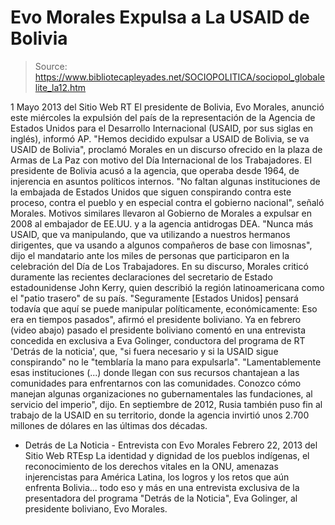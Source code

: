 # Evo Morales Expulsa a La USAID de Bolivia

> Source: https://www.bibliotecapleyades.net/SOCIOPOLITICA/sociopol_globalelite_la12.htm

1 Mayo 2013
del Sitio Web
RT
El presidente de Bolivia, Evo Morales, anunció este miércoles la expulsión
del país de la representación de la Agencia de Estados Unidos para el
Desarrollo Internacional (USAID, por sus siglas en inglés), informó AP.
"Hemos decidido expulsar a USAID de Bolivia, se va USAID de Bolivia",
proclamó Morales en un discurso ofrecido en la plaza de Armas de La Paz con
motivo del Día Internacional de los Trabajadores.
El presidente de Bolivia acusó a la agencia, que operaba desde 1964, de
injerencia en asuntos políticos internos.
"No faltan algunas instituciones de la embajada de Estados Unidos que siguen
conspirando contra este proceso, contra el pueblo y en especial contra el
gobierno nacional", señaló Morales.
Motivos similares llevaron al Gobierno de Morales a expulsar en 2008 al
embajador de EE.UU. y a la agencia antidrogas DEA.
"Nunca más USAID, que va manipulando, que va utilizando a nuestros hermanos
dirigentes, que va usando a algunos compañeros de base con limosnas", dijo
el mandatario ante los miles de personas que participaron en la celebración
del Día de Los Trabajadores.
En su discurso, Morales criticó duramente las recientes declaraciones del
secretario de Estado estadounidense John Kerry, quien describió la región
latinoamericana como el "patio trasero" de su país.
"Seguramente [Estados Unidos] pensará todavía que aquí se puede manipular
políticamente, económicamente: Eso era en tiempos pasados", afirmó el
presidente boliviano.
Ya en febrero (video abajo) pasado el presidente boliviano comentó en una entrevista
concedida en exclusiva a Eva Golinger, conductora del programa de RT 'Detrás
de la noticia', que,
"si fuera necesario y si la USAID sigue conspirando" no
le "temblaría la mano para expulsarla".
"Lamentablemente esas instituciones (...) donde llegan con sus recursos
chantajean a las comunidades para enfrentarnos con las comunidades. Conozco
cómo manejan algunas organizaciones no gubernamentales las fundaciones, al
servicio del imperio", dijo.
En septiembre de 2012, Rusia también puso fin al trabajo de la USAID en su
territorio, donde la agencia invirtió unos 2.700 millones de dólares en las
últimas dos décadas.
- Detrás de La Noticia -
Entrevista con Evo Morales
Febrero 22, 2013
del Sitio Web
RTEsp
La identidad y
dignidad de los pueblos indígenas, el reconocimiento de
los derechos vitales en la ONU, amenazas injerencistas
para América Latina, los logros y los retos que aún
enfrenta Bolivia... todo eso y más en una entrevista
exclusiva de la presentadora del programa "Detrás de la
Noticia", Eva Golinger, al presidente boliviano, Evo
Morales.
